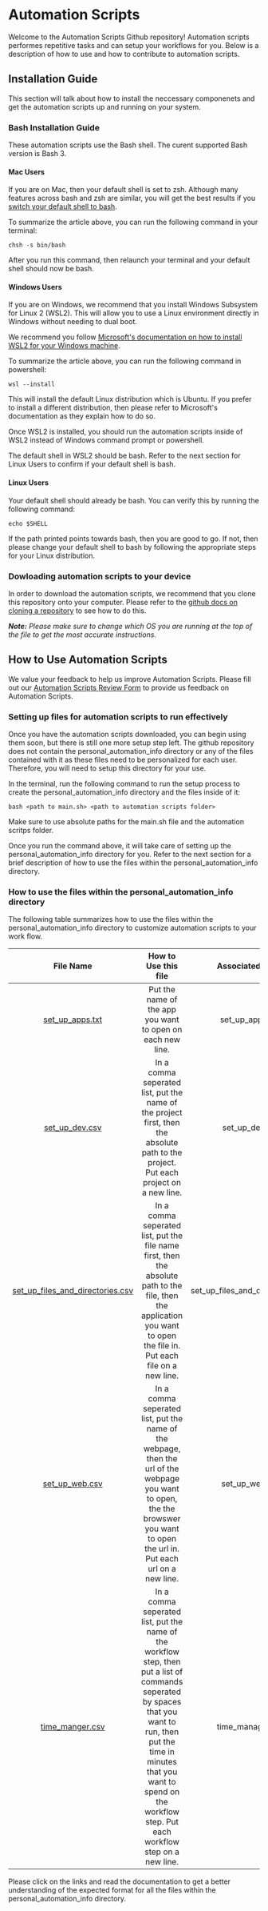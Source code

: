 # Automation Scripts

Welcome to the Automation Scripts Github repository! Automation scripts performes repetitive tasks and can setup your workflows for you. Below is a description of how to use and how to contribute to automation scripts.

## Installation Guide 

This section will talk about how to install the neccessary componenets and get the automation scripts up and running on your system.

### Bash Installation Guide

These automation scripts use the Bash shell. The curent supported Bash version is Bash 3. 

#### Mac Users

If you are on Mac, then your default shell is set to zsh. Although many features across bash and zsh are similar, you will get the best results if you [switch your default shell to bash](https://www.cyberciti.biz/faq/change-default-shell-to-bash-on-macos-catalina/).

To summarize the article above, you can run the following command in your terminal:

```chsh -s bin/bash```

After you run this command, then relaunch your terminal and your default shell should now be bash. 

#### Windows Users

If you are on Windows, we recommend that you install Windows Subsystem for Linux 2 (WSL2). This will allow you to use a Linux environment directly in Windows without needing to dual boot. 

We recommend you follow [Microsoft's documentation on how to install WSL2 for your Windows machine](https://learn.microsoft.com/en-us/windows/wsl/install). 

To summarize the article above, you can run the following command in powershell:

```wsl --install```

This will install the default Linux distribution which is Ubuntu. If you prefer to install a different distribution, then please refer to Microsoft's documentation as they explain how to do so. 

Once WSL2 is installed, you should run the automation scripts inside of WSL2 instead of Windows command prompt or powershell. 

The default shell in WSL2 should be bash. Refer to the next section for Linux Users to confirm if your default shell is bash.

#### Linux Users

Your default shell should already be bash. You can verify this by running the following command:

```echo $SHELL```

If the path printed points towards bash, then you are good to go. If not, then please change your default shell to bash by following the appropriate steps for your Linux distribution.

### Dowloading automation scripts to your device

In order to download the automation scripts, we recommend that you clone this repository onto your computer. Please refer to the [github docs on cloning a repository](https://docs.github.com/en/repositories/creating-and-managing-repositories/cloning-a-repository?tool=webui&platform=mac) to see how to do this.

***Note:** Please make sure to change which OS you are running at the top of the file to get the most accurate instructions.*

## How to Use Automation Scripts

We value your feedback to help us improve Automation Scripts. Please fill out our [Automation Scripts Review Form](https://forms.office.com/Pages/ResponsePage.aspx?id=DQSIkWdsW0yxEjajBLZtrQAAAAAAAAAAAAN__lyUDhlUQ0ZDVlVIWkRCUFY1MUw1NzU5RDRJRDZMVy4u) to provide us feedback on Automation Scripts.

### Setting up files for automation scripts to run effectively

Once you have the automation scripts downloaded, you can begin using them soon, but there is still one more setup step left. The github repository does not contain the personal_automation_info directory or any of the files contained with it as these files need to be personalized for each user. Therefore, you will need to setup this directory for your use.

In the terminal, run the following command to run the setup process to create the personal_automation_info directory and the files inside of it:

```bash <path to main.sh> <path to automation scripts folder>```

Make sure to use absolute paths for the main.sh file and the automation scritps folder.

Once you run the command above, it will take care of setting up the personal_automation_info directory for you. Refer to the next section for a brief description of how to use the files within the personal_automation_info directory.

### How to use the files within the personal_automation_info directory

The following table summarizes how to use the files within the personal_automation_info directory to customize automation scripts to your work flow.

| File Name | How to Use this file | Associated With |
| :-------: | :------------------: | :-------------: |
| [set_up_apps.txt](docs/set_up_apps.md) | Put the name of the app you want to open on each new line. | set_up_apps.sh |
| [set_up_dev.csv](docs/set_up_dev.md) | In a comma seperated list, put the name of the project first, then the absolute path to the project.  Put each project on a new line. | set_up_dev.sh
| [set_up_files_and_directories.csv](docs/run_set_up_files_and_directories.md) | In a comma seperated list, put the file name first, then the absolute path to the file, then the application you want to open the file in. Put each file on a new line. | set_up_files_and_directories.sh |
| [set_up_web.csv](docs/set_up_web.md) | In a comma seperated list, put the name of the webpage, then the url of the webpage you want to open, the the browswer you want to open the url in. Put each url on a new line. | set_up_web.sh |
| [time_manger.csv](docs/time_manager.md) | In a comma seperated list, put the name of the workflow step, then put a list of commands seperated by spaces that you want to run, then put the time in minutes that you want to spend on the workflow step. Put each workflow step on a new line. | time_manager.sh |

Please click on the links and read the documentation to get a better understanding of the expected format for all the files within the personal_automation_info directory.